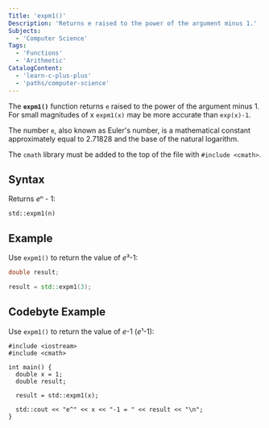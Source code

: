 ```yaml
---
Title: 'expm1()'
Description: 'Returns e raised to the power of the argument minus 1.'
Subjects:
  - 'Computer Science'
Tags:
  - 'Functions'
  - 'Arithmetic'
CatalogContent:
  - 'learn-c-plus-plus'
  - 'paths/computer-science'
---
```


The **`expm1()`** function returns `e` raised to the power of the argument minus 1. For small magnitudes of x `expm1(x)` may be more accurate than `exp(x)-1`.

The number `e`, also known as Euler's number, is a mathematical constant approximately equal to 2.71828 and the base of the natural logarithm.

The `cmath` library must be added to the top of the file with `#include <cmath>`.

## Syntax

Returns *e*ⁿ - 1:

```pseudo
std::expm1(n)
```

## Example

Use `expm1()` to return the value of *e*³-1:

```cpp
double result;

result = std::expm1(3);
```

## Codebyte Example

Use `expm1()` to return the value of _e_-1 (*e*¹-1):

```codebyte/cpp
#include <iostream>
#include <cmath>

int main() {
  double x = 1;
  double result;

  result = std::expm1(x);

  std::cout << "e^" << x << "-1 = " << result << "\n";
}
```
